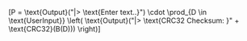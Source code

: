 \[P = \text{Output}("|> \text{Enter text..}") \cdot \prod_{D \in \text{UserInput}} \left( \text{Output}("|> \text{CRC32 Checksum: }" + \text{CRC32}(B(D))) \right)\]

